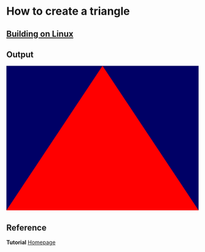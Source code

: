 # How to create a triangle
## [Building on Linux](https://github.com/HugoNip/OpenGLLearning#building-on-linux)

## Output
![red_triangle.png](https://github.com/HugoNip/OpenGLLearning/blob/master/figures/red_triangle.png)

## Reference
**Tutorial** [Homepage](http://www.opengl-tutorial.org/beginners-tutorials/tutorial-2-the-first-triangle/)    
